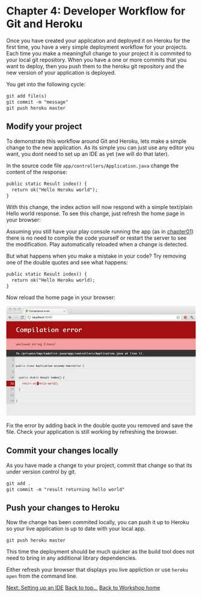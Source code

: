 # <a id="top">Chapter 4: Developer Workflow for Git and Heroku</a>

  Once you have created your application and deployed it on Heroku for the first time, you have a very simple deployment workflow for your projects.  Each time you make a meaningfull change to your project it is commited to your local  git repository.  When you have a one or more commits that you want to deploy, then you push them to the heroku git repository and the new version of your application is deployed.

You get into the following cycle:

    git add file(s)
    git commit -m "message"
    git push heroku master


## Modify your project

  To demonstrate this workflow around Git and Heroku, lets make a simple change to the new application.  As its simple you can just use any editor you want, you dont need to set up an IDE as yet (we will do that later).

In the source code file `app/controllers/Application.java` change the content of the response:

    public static Result index() {
      return ok("Hello Heroku world");
    }

  With this change, the index action will now respond with a simple text/plain Hello world response. To see this change, just refresh the home page in your browser:

  Assuming you still have your play console running the app (as in [chapter01](01-getting-started-with-your-app.html)) there is no need to compile the code yourself or restart the server to see the modification.  Play automatically reloaded when a change is detected.

But what happens when you make a mistake in your code? Try removing one of the double quotes and see what happens:

    public static Result index() {
      return ok("Hello Heroku world);
    }

Now reload the home page in your browser:

<img class="img-code" src="images/04x01-play-error-hello-world.png">

  Fix the error by adding back in the double quote you removed and save the file.  Check your application is still working by refreshing the browser.


## Commit your changes locally

  As you have made a change to your project, commit that change so that its under version control by git.

    git add .
    git commit -m "result returning hello world"


## Push your changes to Heroku

  Now the change has been commited locally, you can push it up to Heroku so your live application is up to date with your local app.

    git push heroku master

  This time the deployment should be much quicker as the build tool does not need to bring in any additional library dependencies.

  Either refresh your browser that displays you live appliction or use `heroku open` from the command line.

[Next: Setting up an IDE](05-setting-up-an-ide.html)
[Back to top...](#top)
[Back to Workshop home](index.html)
